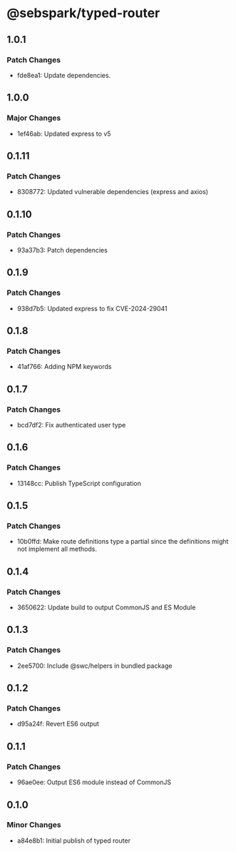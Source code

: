 # @sebspark/typed-router

## 1.0.1

### Patch Changes

- fde8ea1: Update dependencies.

## 1.0.0

### Major Changes

- 1ef46ab: Updated express to v5

## 0.1.11

### Patch Changes

- 8308772: Updated vulnerable dependencies (express and axios)

## 0.1.10

### Patch Changes

- 93a37b3: Patch dependencies

## 0.1.9

### Patch Changes

- 938d7b5: Updated express to fix CVE-2024-29041

## 0.1.8

### Patch Changes

- 41af766: Adding NPM keywords

## 0.1.7

### Patch Changes

- bcd7df2: Fix authenticated user type

## 0.1.6

### Patch Changes

- 13148cc: Publish TypeScript configuration

## 0.1.5

### Patch Changes

- 10b0ffd: Make route definitions type a partial since the definitions might not implement all methods.

## 0.1.4

### Patch Changes

- 3650622: Update build to output CommonJS and ES Module

## 0.1.3

### Patch Changes

- 2ee5700: Include @swc/helpers in bundled package

## 0.1.2

### Patch Changes

- d95a24f: Revert ES6 output

## 0.1.1

### Patch Changes

- 96ae0ee: Output ES6 module instead of CommonJS

## 0.1.0

### Minor Changes

- a84e8b1: Initial publish of typed router
